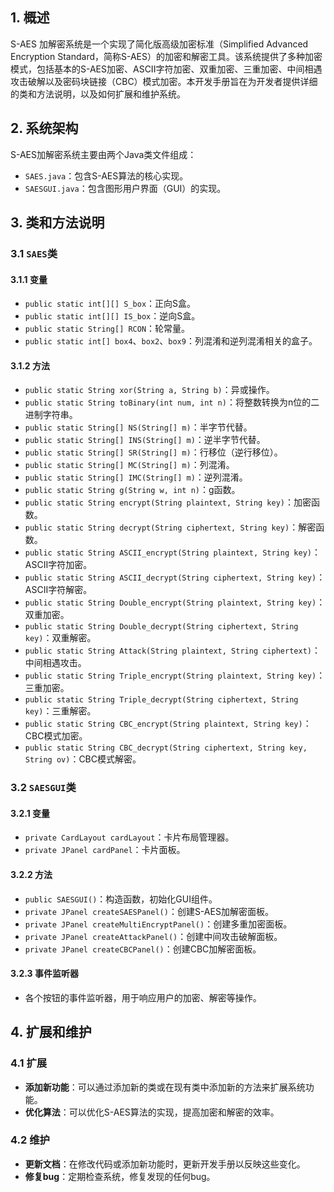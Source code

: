 ## 1. 概述
S-AES 加解密系统是一个实现了简化版高级加密标准（Simplified Advanced Encryption Standard，简称S-AES）的加密和解密工具。该系统提供了多种加密模式，包括基本的S-AES加密、ASCII字符加密、双重加密、三重加密、中间相遇攻击破解以及密码块链接（CBC）模式加密。本开发手册旨在为开发者提供详细的类和方法说明，以及如何扩展和维护系统。

## 2. 系统架构
S-AES加解密系统主要由两个Java类文件组成：

+ `SAES.java`：包含S-AES算法的核心实现。
+ `SAESGUI.java`：包含图形用户界面（GUI）的实现。

## 3. 类和方法说明
### 3.1 `SAES`类
#### 3.1.1 变量
+ `public static int[][] S_box`：正向S盒。
+ `public static int[][] IS_box`：逆向S盒。
+ `public static String[] RCON`：轮常量。
+ `public static int[] box4`、`box2`、`box9`：列混淆和逆列混淆相关的盒子。

#### 3.1.2 方法
+ `public static String xor(String a, String b)`：异或操作。
+ `public static String toBinary(int num, int n)`：将整数转换为n位的二进制字符串。
+ `public static String[] NS(String[] m)`：半字节代替。
+ `public static String[] INS(String[] m)`：逆半字节代替。
+ `public static String[] SR(String[] m)`：行移位（逆行移位）。
+ `public static String[] MC(String[] m)`：列混淆。
+ `public static String[] IMC(String[] m)`：逆列混淆。
+ `public static String g(String w, int n)`：g函数。
+ `public static String encrypt(String plaintext, String key)`：加密函数。
+ `public static String decrypt(String ciphertext, String key)`：解密函数。
+ `public static String ASCII_encrypt(String plaintext, String key)`：ASCII字符加密。
+ `public static String ASCII_decrypt(String ciphertext, String key)`：ASCII字符解密。
+ `public static String Double_encrypt(String plaintext, String key)`：双重加密。
+ `public static String Double_decrypt(String ciphertext, String key)`：双重解密。
+ `public static String Attack(String plaintext, String ciphertext)`：中间相遇攻击。
+ `public static String Triple_encrypt(String plaintext, String key)`：三重加密。
+ `public static String Triple_decrypt(String ciphertext, String key)`：三重解密。
+ `public static String CBC_encrypt(String plaintext, String key)`：CBC模式加密。
+ `public static String CBC_decrypt(String ciphertext, String key, String ov)`：CBC模式解密。

### 3.2 `SAESGUI`类
#### 3.2.1 变量
+ `private CardLayout cardLayout`：卡片布局管理器。
+ `private JPanel cardPanel`：卡片面板。

#### 3.2.2 方法
+ `public SAESGUI()`：构造函数，初始化GUI组件。
+ `private JPanel createSAESPanel()`：创建S-AES加解密面板。
+ `private JPanel createMultiEncryptPanel()`：创建多重加密面板。
+ `private JPanel createAttackPanel()`：创建中间攻击破解面板。
+ `private JPanel createCBCPanel()`：创建CBC加解密面板。

#### 3.2.3 事件监听器
+ 各个按钮的事件监听器，用于响应用户的加密、解密等操作。



## 4. 扩展和维护
### 4.1 扩展
+ **添加新功能**：可以通过添加新的类或在现有类中添加新的方法来扩展系统功能。
+ **优化算法**：可以优化S-AES算法的实现，提高加密和解密的效率。

### 4.2 维护
+ **更新文档**：在修改代码或添加新功能时，更新开发手册以反映这些变化。
+ **修复bug**：定期检查系统，修复发现的任何bug。



